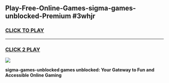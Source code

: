 
## Play-Free-Online-Games-sigma-games-unblocked-Premium #3whjr
<h3>
<a href="https://premium.freeplayer.one?title=sigma-games-unblocked&ref=8M">CLICK TO PLAY</a></h3>
<hr>

<h3>
<a href="https://premium.freeplayer.one?title=sigma-games-unblocked&ref=8M">CLICK 2 PLAY</a>
  
</h3>

<a href="https://premium.freeplayer.one?title=sigma-games-unblocked&ref=8M"><img src="https://clearcache.store/games.png"></a>


**sigma-games-unblocked games unblocked: Your Gateway to Fun and Accessible Online Gaming**
